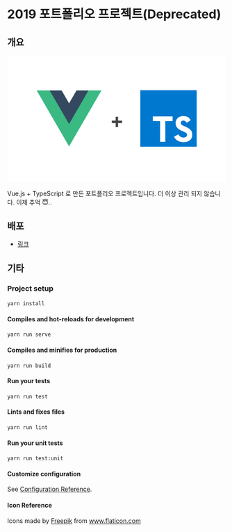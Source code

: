 # 2019 포트폴리오 프로젝트(Deprecated)

## 개요

![](./images/vue_ts.png)

Vue.js + TypeScript 로 만든 포트폴리오 프로젝트입니다. 
더 이상 관리 되지 않습니다. 이제 추억 😇..

## 배포

- [링크](https://kwonyg.netlify.app)

## 기타

### Project setup

```
yarn install
```

#### Compiles and hot-reloads for development

```
yarn run serve
```

#### Compiles and minifies for production

```
yarn run build
```

#### Run your tests

```
yarn run test
```

#### Lints and fixes files

```
yarn run lint
```

#### Run your unit tests

```
yarn run test:unit
```

#### Customize configuration

See [Configuration Reference](https://cli.vuejs.org/config/).

#### Icon Reference

<div>Icons made by <a href="https://www.flaticon.com/authors/freepik" title="Freepik">Freepik</a> from <a href="https://www.flaticon.com/"             title="Flaticon">www.flaticon.com</a></div>
